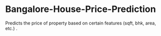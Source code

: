 # Bangalore-House-Price-Prediction
Predicts the price of property based on certain features (sqft, bhk, area, etc.) .
